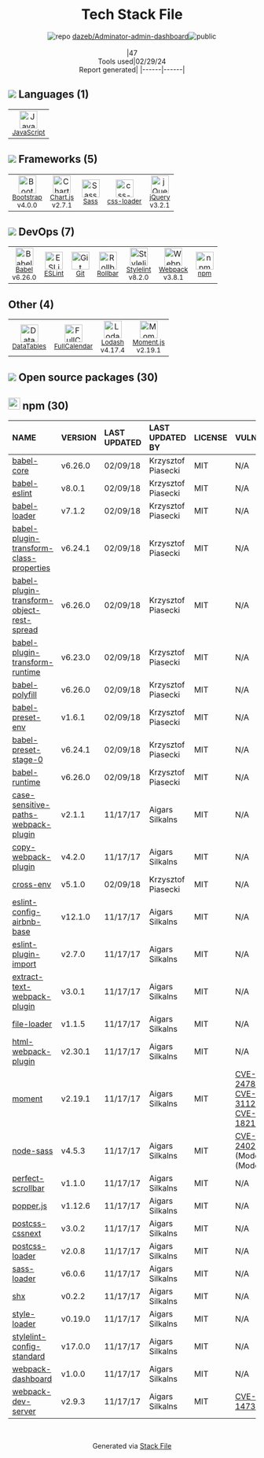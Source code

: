 <!--
&lt;--- Readme.md Snippet without images Start ---&gt;
## Tech Stack
dazeb/Adminator-admin-dashboard is built on the following main stack:

- [JavaScript](https://developer.mozilla.org/en-US/docs/Web/JavaScript) – Languages
- [Bootstrap](http://getbootstrap.com/) – Front-End Frameworks
- [Chart.js](http://www.chartjs.org/) – Charting Libraries
- [Sass](http://sass-lang.com/) – CSS Pre-processors / Extensions
- [css-loader](https://github.com/webpack-contrib/css-loader) – CSS Pre-processors / Extensions
- [jQuery](http://jquery.com/) – Javascript UI Libraries
- [Babel](http://babeljs.io/) – JavaScript Compilers
- [ESLint](http://eslint.org/) – Code Review
- [Rollbar](https://rollbar.com/) – Exception Monitoring
- [Stylelint](http://stylelint.io/) – Code Review
- [Webpack](http://webpack.js.org) – JS Build Tools / JS Task Runners
- [DataTables](https://datatables.net) – Javascript Utilities & Libraries
- [FullCalendar](https://fullcalendar.io/) – Javascript Utilities & Libraries
- [Lodash](https://lodash.com) – Javascript Utilities & Libraries
- [Moment.js](http://momentjs.com/) – Javascript Utilities & Libraries

Full tech stack [here](/techstack.md)

&lt;--- Readme.md Snippet without images End ---&gt;

&lt;--- Readme.md Snippet with images Start ---&gt;
## Tech Stack
dazeb/Adminator-admin-dashboard is built on the following main stack:

- <img width='25' height='25' src='https://img.stackshare.io/service/1209/javascript.jpeg' alt='JavaScript'/> [JavaScript](https://developer.mozilla.org/en-US/docs/Web/JavaScript) – Languages
- <img width='25' height='25' src='https://img.stackshare.io/service/1101/C9QJ7V3X.png' alt='Bootstrap'/> [Bootstrap](http://getbootstrap.com/) – Front-End Frameworks
- <img width='25' height='25' src='https://img.stackshare.io/service/3866/_GD1-XrU_400x400.jpg' alt='Chart.js'/> [Chart.js](http://www.chartjs.org/) – Charting Libraries
- <img width='25' height='25' src='https://img.stackshare.io/service/1171/jCR2zNJV.png' alt='Sass'/> [Sass](http://sass-lang.com/) – CSS Pre-processors / Extensions
- <img width='25' height='25' src='https://img.stackshare.io/service/8074/default_d2b16fd6997fb2e164de645a34f9b8d5a880d999.png' alt='css-loader'/> [css-loader](https://github.com/webpack-contrib/css-loader) – CSS Pre-processors / Extensions
- <img width='25' height='25' src='https://img.stackshare.io/service/1021/lxEKmMnB_400x400.jpg' alt='jQuery'/> [jQuery](http://jquery.com/) – Javascript UI Libraries
- <img width='25' height='25' src='https://img.stackshare.io/service/2739/-1wfGjNw.png' alt='Babel'/> [Babel](http://babeljs.io/) – JavaScript Compilers
- <img width='25' height='25' src='https://img.stackshare.io/service/3337/Q4L7Jncy.jpg' alt='ESLint'/> [ESLint](http://eslint.org/) – Code Review
- <img width='25' height='25' src='https://img.stackshare.io/service/328/default_3147629185038a15dd41907749544023633da1ea.png' alt='Rollbar'/> [Rollbar](https://rollbar.com/) – Exception Monitoring
- <img width='25' height='25' src='https://img.stackshare.io/service/5446/V9JsvPul_400x400.jpg' alt='Stylelint'/> [Stylelint](http://stylelint.io/) – Code Review
- <img width='25' height='25' src='https://img.stackshare.io/service/1682/IMG_4636.PNG' alt='Webpack'/> [Webpack](http://webpack.js.org) – JS Build Tools / JS Task Runners
- <img width='25' height='25' src='https://img.stackshare.io/service/5693/7730351a5c782c7e25523388bfa8e393_400x400.jpeg' alt='DataTables'/> [DataTables](https://datatables.net) – Javascript Utilities & Libraries
- <img width='25' height='25' src='https://img.stackshare.io/service/5979/default_8b58ea1423b69bf123fae8f58e4887b9b4fdb1b4.png' alt='FullCalendar'/> [FullCalendar](https://fullcalendar.io/) – Javascript Utilities & Libraries
- <img width='25' height='25' src='https://img.stackshare.io/service/2438/lodash.png' alt='Lodash'/> [Lodash](https://lodash.com) – Javascript Utilities & Libraries
- <img width='25' height='25' src='https://img.stackshare.io/service/3643/Xrtdc94q_400x400.png' alt='Moment.js'/> [Moment.js](http://momentjs.com/) – Javascript Utilities & Libraries

Full tech stack [here](/techstack.md)

&lt;--- Readme.md Snippet with images End ---&gt;
-->
<div align="center">

# Tech Stack File
![](https://img.stackshare.io/repo.svg "repo") [dazeb/Adminator-admin-dashboard](https://github.com/dazeb/Adminator-admin-dashboard)![](https://img.stackshare.io/public_badge.svg "public")
<br/><br/>
|47<br/>Tools used|02/29/24 <br/>Report generated|
|------|------|
</div>

## <img src='https://img.stackshare.io/languages.svg'/> Languages (1)
<table><tr>
  <td align='center'>
  <img width='36' height='36' src='https://img.stackshare.io/service/1209/javascript.jpeg' alt='JavaScript'>
  <br>
  <sub><a href="https://developer.mozilla.org/en-US/docs/Web/JavaScript">JavaScript</a></sub>
  <br>
  <sub></sub>
</td>

</tr>
</table>

## <img src='https://img.stackshare.io/frameworks.svg'/> Frameworks (5)
<table><tr>
  <td align='center'>
  <img width='36' height='36' src='https://img.stackshare.io/service/1101/C9QJ7V3X.png' alt='Bootstrap'>
  <br>
  <sub><a href="http://getbootstrap.com/">Bootstrap</a></sub>
  <br>
  <sub>v4.0.0</sub>
</td>

<td align='center'>
  <img width='36' height='36' src='https://img.stackshare.io/service/3866/_GD1-XrU_400x400.jpg' alt='Chart.js'>
  <br>
  <sub><a href="http://www.chartjs.org/">Chart.js</a></sub>
  <br>
  <sub>v2.7.1</sub>
</td>

<td align='center'>
  <img width='36' height='36' src='https://img.stackshare.io/service/1171/jCR2zNJV.png' alt='Sass'>
  <br>
  <sub><a href="http://sass-lang.com/">Sass</a></sub>
  <br>
  <sub></sub>
</td>

<td align='center'>
  <img width='36' height='36' src='https://img.stackshare.io/service/8074/default_d2b16fd6997fb2e164de645a34f9b8d5a880d999.png' alt='css-loader'>
  <br>
  <sub><a href="https://github.com/webpack-contrib/css-loader">css-loader</a></sub>
  <br>
  <sub></sub>
</td>

<td align='center'>
  <img width='36' height='36' src='https://img.stackshare.io/service/1021/lxEKmMnB_400x400.jpg' alt='jQuery'>
  <br>
  <sub><a href="http://jquery.com/">jQuery</a></sub>
  <br>
  <sub>v3.2.1</sub>
</td>

</tr>
</table>

## <img src='https://img.stackshare.io/devops.svg'/> DevOps (7)
<table><tr>
  <td align='center'>
  <img width='36' height='36' src='https://img.stackshare.io/service/2739/-1wfGjNw.png' alt='Babel'>
  <br>
  <sub><a href="http://babeljs.io/">Babel</a></sub>
  <br>
  <sub>v6.26.0</sub>
</td>

<td align='center'>
  <img width='36' height='36' src='https://img.stackshare.io/service/3337/Q4L7Jncy.jpg' alt='ESLint'>
  <br>
  <sub><a href="http://eslint.org/">ESLint</a></sub>
  <br>
  <sub></sub>
</td>

<td align='center'>
  <img width='36' height='36' src='https://img.stackshare.io/service/1046/git.png' alt='Git'>
  <br>
  <sub><a href="http://git-scm.com/">Git</a></sub>
  <br>
  <sub></sub>
</td>

<td align='center'>
  <img width='36' height='36' src='https://img.stackshare.io/service/328/default_3147629185038a15dd41907749544023633da1ea.png' alt='Rollbar'>
  <br>
  <sub><a href="https://rollbar.com/">Rollbar</a></sub>
  <br>
  <sub></sub>
</td>

<td align='center'>
  <img width='36' height='36' src='https://img.stackshare.io/service/5446/V9JsvPul_400x400.jpg' alt='Stylelint'>
  <br>
  <sub><a href="http://stylelint.io/">Stylelint</a></sub>
  <br>
  <sub>v8.2.0</sub>
</td>

<td align='center'>
  <img width='36' height='36' src='https://img.stackshare.io/service/1682/IMG_4636.PNG' alt='Webpack'>
  <br>
  <sub><a href="http://webpack.js.org">Webpack</a></sub>
  <br>
  <sub>v3.8.1</sub>
</td>

<td align='center'>
  <img width='36' height='36' src='https://img.stackshare.io/service/1120/lejvzrnlpb308aftn31u.png' alt='npm'>
  <br>
  <sub><a href="https://www.npmjs.com/">npm</a></sub>
  <br>
  <sub></sub>
</td>

</tr>
</table>

## Other (4)
<table><tr>
  <td align='center'>
  <img width='36' height='36' src='https://img.stackshare.io/service/5693/7730351a5c782c7e25523388bfa8e393_400x400.jpeg' alt='DataTables'>
  <br>
  <sub><a href="https://datatables.net">DataTables</a></sub>
  <br>
  <sub></sub>
</td>

<td align='center'>
  <img width='36' height='36' src='https://img.stackshare.io/service/5979/default_8b58ea1423b69bf123fae8f58e4887b9b4fdb1b4.png' alt='FullCalendar'>
  <br>
  <sub><a href="https://fullcalendar.io/">FullCalendar</a></sub>
  <br>
  <sub></sub>
</td>

<td align='center'>
  <img width='36' height='36' src='https://img.stackshare.io/service/2438/lodash.png' alt='Lodash'>
  <br>
  <sub><a href="https://lodash.com">Lodash</a></sub>
  <br>
  <sub>v4.17.4</sub>
</td>

<td align='center'>
  <img width='36' height='36' src='https://img.stackshare.io/service/3643/Xrtdc94q_400x400.png' alt='Moment.js'>
  <br>
  <sub><a href="http://momentjs.com/">Moment.js</a></sub>
  <br>
  <sub>v2.19.1</sub>
</td>

</tr>
</table>


## <img src='https://img.stackshare.io/group.svg' /> Open source packages (30)</h2>

## <img width='24' height='24' src='https://img.stackshare.io/service/1120/lejvzrnlpb308aftn31u.png'/> npm (30)

|NAME|VERSION|LAST UPDATED|LAST UPDATED BY|LICENSE|VULNERABILITIES|
|:------|:------|:------|:------|:------|:------|
|[babel-core](https://www.npmjs.com/babel-core)|v6.26.0|02/09/18|Krzysztof Piasecki |MIT|N/A|
|[babel-eslint](https://www.npmjs.com/babel-eslint)|v8.0.1|02/09/18|Krzysztof Piasecki |MIT|N/A|
|[babel-loader](https://www.npmjs.com/babel-loader)|v7.1.2|02/09/18|Krzysztof Piasecki |MIT|N/A|
|[babel-plugin-transform-class-properties](https://www.npmjs.com/babel-plugin-transform-class-properties)|v6.24.1|02/09/18|Krzysztof Piasecki |MIT|N/A|
|[babel-plugin-transform-object-rest-spread](https://www.npmjs.com/babel-plugin-transform-object-rest-spread)|v6.26.0|02/09/18|Krzysztof Piasecki |MIT|N/A|
|[babel-plugin-transform-runtime](https://www.npmjs.com/babel-plugin-transform-runtime)|v6.23.0|02/09/18|Krzysztof Piasecki |MIT|N/A|
|[babel-polyfill](https://www.npmjs.com/babel-polyfill)|v6.26.0|02/09/18|Krzysztof Piasecki |MIT|N/A|
|[babel-preset-env](https://www.npmjs.com/babel-preset-env)|v1.6.1|02/09/18|Krzysztof Piasecki |MIT|N/A|
|[babel-preset-stage-0](https://www.npmjs.com/babel-preset-stage-0)|v6.24.1|02/09/18|Krzysztof Piasecki |MIT|N/A|
|[babel-runtime](https://www.npmjs.com/babel-runtime)|v6.26.0|02/09/18|Krzysztof Piasecki |MIT|N/A|
|[case-sensitive-paths-webpack-plugin](https://www.npmjs.com/case-sensitive-paths-webpack-plugin)|v2.1.1|11/17/17|Aigars Silkalns |MIT|N/A|
|[copy-webpack-plugin](https://www.npmjs.com/copy-webpack-plugin)|v4.2.0|11/17/17|Aigars Silkalns |MIT|N/A|
|[cross-env](https://www.npmjs.com/cross-env)|v5.1.0|02/09/18|Krzysztof Piasecki |MIT|N/A|
|[eslint-config-airbnb-base](https://www.npmjs.com/eslint-config-airbnb-base)|v12.1.0|11/17/17|Aigars Silkalns |MIT|N/A|
|[eslint-plugin-import](https://www.npmjs.com/eslint-plugin-import)|v2.7.0|11/17/17|Aigars Silkalns |MIT|N/A|
|[extract-text-webpack-plugin](https://www.npmjs.com/extract-text-webpack-plugin)|v3.0.1|11/17/17|Aigars Silkalns |MIT|N/A|
|[file-loader](https://www.npmjs.com/file-loader)|v1.1.5|11/17/17|Aigars Silkalns |MIT|N/A|
|[html-webpack-plugin](https://www.npmjs.com/html-webpack-plugin)|v2.30.1|11/17/17|Aigars Silkalns |MIT|N/A|
|[moment](https://www.npmjs.com/moment)|v2.19.1|11/17/17|Aigars Silkalns |MIT|[CVE-2022-24785](https://github.com/advisories/GHSA-8hfj-j24r-96c4) (High)<br/>[CVE-2022-31129](https://github.com/advisories/GHSA-wc69-rhjr-hc9g) (High)<br/>[CVE-2017-18214](https://github.com/advisories/GHSA-446m-mv8f-q348) (High)|
|[node-sass](https://www.npmjs.com/node-sass)|v4.5.3|11/17/17|Aigars Silkalns |MIT|[CVE-2020-24025](https://github.com/advisories/GHSA-r8f7-9pfq-mjmv) (Moderate)<br/>[](https://github.com/advisories/GHSA-9v62-24cr-58cx) (Moderate)|
|[perfect-scrollbar](https://www.npmjs.com/perfect-scrollbar)|v1.1.0|11/17/17|Aigars Silkalns |MIT|N/A|
|[popper.js](https://www.npmjs.com/popper.js)|v1.12.6|11/17/17|Aigars Silkalns |MIT|N/A|
|[postcss-cssnext](https://www.npmjs.com/postcss-cssnext)|v3.0.2|11/17/17|Aigars Silkalns |MIT|N/A|
|[postcss-loader](https://www.npmjs.com/postcss-loader)|v2.0.8|11/17/17|Aigars Silkalns |MIT|N/A|
|[sass-loader](https://www.npmjs.com/sass-loader)|v6.0.6|11/17/17|Aigars Silkalns |MIT|N/A|
|[shx](https://www.npmjs.com/shx)|v0.2.2|11/17/17|Aigars Silkalns |MIT|N/A|
|[style-loader](https://www.npmjs.com/style-loader)|v0.19.0|11/17/17|Aigars Silkalns |MIT|N/A|
|[stylelint-config-standard](https://www.npmjs.com/stylelint-config-standard)|v17.0.0|11/17/17|Aigars Silkalns |MIT|N/A|
|[webpack-dashboard](https://www.npmjs.com/webpack-dashboard)|v1.0.0|11/17/17|Aigars Silkalns |MIT|N/A|
|[webpack-dev-server](https://www.npmjs.com/webpack-dev-server)|v2.9.3|11/17/17|Aigars Silkalns |MIT|[CVE-2018-14732](https://github.com/advisories/GHSA-cf66-xwfp-gvc4) (High)|

<br/>
<div align='center'>

Generated via [Stack File](https://github.com/marketplace/stack-file)
